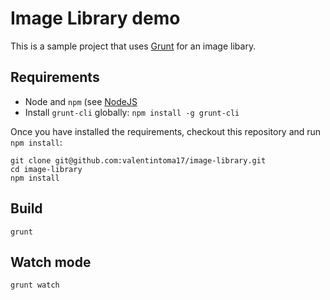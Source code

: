 # Image Library demo

This is a sample project that uses [Grunt](http://www.gruntjs.com) for an image libary.

## Requirements

- Node and `npm` (see [NodeJS](http://nodejs.org/download/)
- Install `grunt-cli` globally: `npm install -g grunt-cli`

Once you have installed the requirements, checkout this repository and run `npm install`:

```
git clone git@github.com:valentintoma17/image-library.git
cd image-library
npm install
```

## Build

```
grunt
```

## Watch mode

```
grunt watch
```
